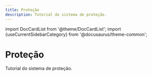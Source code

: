 ```yaml
---
title: Proteção
description: Tutorial do sistema de proteção.
---
```


import DocCardList from '@theme/DocCardList';
import {useCurrentSidebarCategory} from '@docusaurus/theme-common';

# Proteção

Tutorial do sistema de proteção.

<DocCardList items={useCurrentSidebarCategory().items}/>